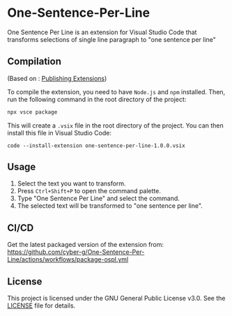 # One-Sentence-Per-Line
One Sentence Per Line is an extension for Visual Studio Code that transforms selections of single line paragraph to "one sentence per line"

## Compilation
(Based on : [Publishing Extensions](https://code.visualstudio.com/api/working-with-extensions/publishing-extension))

To compile the extension, you need to have `Node.js` and `npm` installed. Then, run the following command in the root directory of the project:

```bash
npx vsce package
```
This will create a `.vsix` file in the root directory of the project. You can then install this file in Visual Studio Code:

```
code --install-extension one-sentence-per-line-1.0.0.vsix
```

## Usage
1. Select the text you want to transform.
2. Press `Ctrl+Shift+P` to open the command palette.
3. Type "One Sentence Per Line" and select the command.
4. The selected text will be transformed to "one sentence per line".

## CI/CD
Get the latest packaged version of the extension from: 
https://github.com/cyber-g/One-Sentence-Per-Line/actions/workflows/package-ospl.yml

## License
This project is licensed under the GNU General Public License v3.0. See the [LICENSE](LICENSE) file for details.

